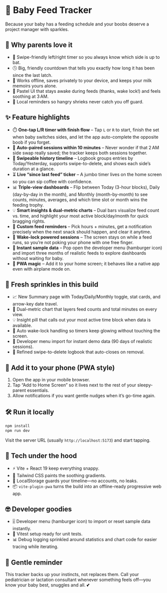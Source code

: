 # 🍼 Baby Feed Tracker

Because your baby has a feeding schedule and your boobs deserve a project manager with sparkles.

## 💖 Why parents love it
- 🫶 Swipe-friendly left/right timer so you always know which side is up to bat.
- 🕓 Big, friendly countdown that tells you exactly how long it has been since the last latch.
- 💾 Works offline, saves privately to your device, and keeps your milk memoirs yours alone.
- 🌈 Pastel UI that stays awake during feeds (thanks, wake lock!) and feels soothing at 3 AM.
- 🔔 Local reminders so hangry shrieks never catch you off guard.

## ✨ Feature highlights
- ⏱️ **One-tap L/R timer with finish flow** – Tap `L` or `R` to start, finish the set when baby switches sides, and let the app auto-complete the opposite boob if you forget.
- 🍼 **Auto-paired sessions within 10 minutes** – Never wonder if that 2 AM side swap really saved; the tracker keeps both sessions together.
- 👋 **Swipeable history timeline** – Logbook groups entries by Today/Yesterday, supports swipe-to-delete, and shows each side’s duration at a glance.
- ⏳ **Live “since last feed” ticker** – A jumbo timer lives on the home screen so you can sip coffee with confidence.
- 📊 **Triple-view dashboards** – Flip between Today (3-hour blocks), Daily (day-by-day in the month), and Monthly (month-by-month) to see counts, minutes, averages, and which time slot or month wins the feeding trophy.
- 💡 **Smart insights & dual-metric charts** – Dual bars visualize feed count vs. time, and highlight your most active block/day/month for quick bragging rights.
- 🔔 **Custom feed reminders** – Pick hours + minutes, get a notification precisely when the next snack should happen, and clear it anytime.
- 🛟 **Wake-lock powered sessions** – The screen stays on while a feed runs, so you’re not poking your phone with one free finger.
- 🎁 **Instant sample data** – Pop open the developer menu (hamburger icon) and import three months of realistic feeds to explore dashboards without waiting for baby.
- 📱 **PWA magic** – Add it to your home screen; it behaves like a native app even with airplane mode on.

## 🌟 Fresh sprinkles in this build
- 📈 New Summary page with Today/Daily/Monthly toggle, stat cards, and arrow-key date travel.
- 🎨 Dual-metric chart that layers feed counts and total minutes on every view.
- 💡 Insight pill that calls out your most active time block when data is available.
- 🔄 Auto wake-lock handling so timers keep glowing without touching the screen.
- 🎁 Developer menu import for instant demo data (90 days of realistic sessions).
- 🧺 Refined swipe-to-delete logbook that auto-closes on removal.

## 📱 Add it to your phone (PWA style)
1. Open the app in your mobile browser.
2. Tap “Add to Home Screen” so it lives next to the rest of your sleepy-parent essentials.
3. Allow notifications if you want gentle nudges when it’s go-time again.

## 🛠️ Run it locally
```bash
npm install
npm run dev
```
Visit the server URL (usually `http://localhost:5173`) and start tapping.

## 🧰 Tech under the hood
- ⚡ Vite + React 19 keep everything snappy.
- 🎨 Tailwind CSS paints the soothing gradients.
- 💾 LocalStorage guards your timeline—no accounts, no leaks.
- 📦 `vite-plugin-pwa` turns the build into an offline-ready progressive web app.

## 🤓 Developer goodies
- 🎚️ Developer menu (hamburger icon) to import or reset sample data instantly.
- 🧪 Vitest setup ready for unit tests.
- 📊 Debug logging sprinkled around statistics and chart code for easier tracing while iterating.

## 🥰 Gentle reminder
This tracker backs up your instincts, not replaces them. Call your pediatrician or lactation consultant whenever something feels off—you know your baby best, snuggles and all. 💕

